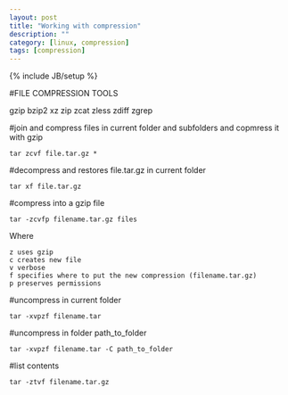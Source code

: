 ```yaml
---
layout: post
title: "Working with compression"
description: ""
category: [linux, compression]
tags: [compression]
---
```

{% include JB/setup %}


#FILE COMPRESSION TOOLS

gzip
bzip2
xz
zip
zcat
zless
zdiff
zgrep

#join and compress files in current folder and subfolders and copmress it with gzip

    tar zcvf file.tar.gz *

#decompress and restores file.tar.gz in current folder

    tar xf file.tar.gz

#compress into a gzip file

    tar -zcvfp filename.tar.gz files

Where 

    z uses gzip
    c creates new file
    v verbose
    f specifies where to put the new compression (filename.tar.gz)
    p preserves permissions

#uncompress in current folder

    tar -xvpzf filename.tar

#uncompress in folder path_to_folder

    tar -xvpzf filename.tar -C path_to_folder

#list contents

    tar -ztvf filename.tar.gz

